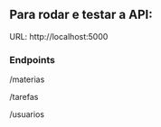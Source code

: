 ## Para rodar e testar a API:

URL: http://localhost:5000

### Endpoints

/materias

/tarefas

/usuarios